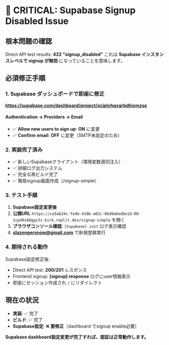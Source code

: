 # 🚨 CRITICAL: Supabase Signup Disabled Issue

## 根本問題の確認
Direct API test results: **422 "signup_disabled"**
これは **Supabase インスタンスレベルで signup が無効** になっていることを意味します。

## 必須修正手順

### 1. Supabase ダッシュボードで即座に修正
**https://supabase.com/dashboard/project/xcjplyhqxgrbdhixmzse**

#### Authentication → Providers → Email
- ✅ **Allow new users to sign up**: **ON** に変更
- ✅ **Confirm email**: **OFF** に変更（SMTP未設定のため）

### 2. 実装完了済み
- ✅ 新しいSupabaseクライアント（環境変数適切注入）
- ✅ 詳細ログ出力システム
- ✅ 完全な再ビルド完了
- ✅ 簡易signup画面作成（/signup-simple）

### 3. テスト手順
1. **Supabase設定変更後**
2. **公開URL** `https://ce5ab24c-fe4b-418b-a02c-8bd8a6ed6e1d-00-1cp40i68ggx3z.kirk.replit.dev/signup-simple` を開く
3. **ブラウザコンソール確認**: `[Supabase] init` ログ表示確認
4. **slazengersnow@gmail.com** で新規登録実行

### 4. 期待される動作
Supabase設定修正後:
- Direct API test: **200/201** レスポンス
- Frontend signup: **[signup] response** ログにuser情報表示
- 即座にセッション作成され `/` にリダイレクト

## 現在の状況
- **実装**: ✅ 完了 
- **ビルド**: ✅ 完了
- **Supabase設定**: ❌ **要修正**（dashboard でsignup enable必要）

**Supabase dashboard設定変更が完了すれば、認証は正常動作します。**